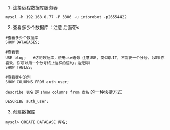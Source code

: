 1. 连接远程数据库服务器

  `mysql -h 192.168.0.77 -P 3306 -u intorobot -p26554422`

2. 查看多少个数据库：注意 后面带s

  ```
  #查看多少个数据库
  SHOW DATABASES;
  ```

  ```
  #查看表
  USE blog;   #访问数据库，使用use语句 注意USE，类似QUIT，不需要一个分号。（如果你喜欢，你可以用一个分号终止这样的语句；这无碍）
  SHOW TABLES;
  ```

  ```
  #查看表中的列
  SHOW COLUMNS FROM auth_user;
  ```

  `describe 表名` 是 `show columns from 表名` 的一种快捷方式

  ```
  DESCRIBE auth_user;
  ```

3.  创建数据库
  ```
  mysql> CREATE DATABASE 库名;
  ```


